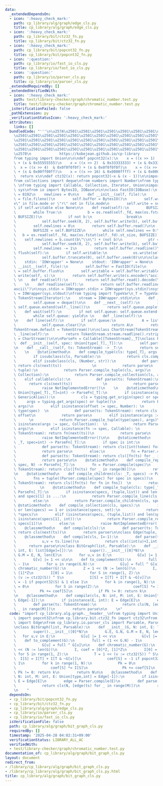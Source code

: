 ```yaml
---
data:
  _extendedDependsOn:
  - icon: ':heavy_check_mark:'
    path: cp_library/alg/graph/edge_cls.py
    title: cp_library/alg/graph/edge_cls.py
  - icon: ':heavy_check_mark:'
    path: cp_library/bit/ctz32_fn.py
    title: cp_library/bit/ctz32_fn.py
  - icon: ':heavy_check_mark:'
    path: cp_library/bit/popcnt32_fn.py
    title: cp_library/bit/popcnt32_fn.py
  - icon: ':question:'
    path: cp_library/io/fast_io_cls.py
    title: cp_library/io/fast_io_cls.py
  - icon: ':question:'
    path: cp_library/io/parser_cls.py
    title: cp_library/io/parser_cls.py
  _extendedRequiredBy: []
  _extendedVerifiedWith:
  - icon: ':heavy_check_mark:'
    path: test/library-checker/graph/chromatic_number.test.py
    title: test/library-checker/graph/chromatic_number.test.py
  _isVerificationFailed: false
  _pathExtension: py
  _verificationStatusIcon: ':heavy_check_mark:'
  attributes:
    links: []
  bundledCode: "'''\n\u257A\u2501\u2501\u2501\u2501\u2501\u2501\u2501\u2501\u2501\u2501\
    \u2501\u2501\u2501\u2501\u2501\u2501\u2501\u2501\u2501\u2501\u2501\u2501\u2501\
    \u2501\u2501\u2501\u2501\u2501\u2501\u2501\u2501\u2501\u2501\u2501\u2501\u2501\
    \u2501\u2501\u2501\u2501\u2501\u2501\u2501\u2501\u2501\u2501\u2501\u2501\u2501\
    \u2501\u2501\u2501\u2501\u2501\u2501\u2501\u2501\u2501\u2501\u2501\u2501\u2501\
    \u2578\n             https://kobejean.github.io/cp-library               \n'''\n\
    from typing import Union\n\n\ndef popcnt32(x):\n    x = ((x >> 1)  & 0x55555555)\
    \ + (x & 0x55555555)\n    x = ((x >> 2)  & 0x33333333) + (x & 0x33333333)\n  \
    \  x = ((x >> 4)  & 0x0f0f0f0f) + (x & 0x0f0f0f0f)\n    x = ((x >> 8)  & 0x00ff00ff)\
    \ + (x & 0x00ff00ff)\n    x = ((x >> 16) & 0x0000ffff) + (x & 0x0000ffff)\n  \
    \  return x\n\ndef ctz32(x): return popcnt32(~x & (x - 1))\n\nimport typing\n\
    from collections import deque\nfrom numbers import Number\nfrom types import GenericAlias\
    \ \nfrom typing import Callable, Collection, Iterator, Union\nimport os\nimport\
    \ sys\nfrom io import BytesIO, IOBase\n\n\nclass FastIO(IOBase):\n    BUFSIZE\
    \ = 8192\n    newlines = 0\n\n    def __init__(self, file):\n        self._fd\
    \ = file.fileno()\n        self.buffer = BytesIO()\n        self.writable = \"\
    x\" in file.mode or \"r\" not in file.mode\n        self.write = self.buffer.write\
    \ if self.writable else None\n\n    def read(self):\n        BUFSIZE = self.BUFSIZE\n\
    \        while True:\n            b = os.read(self._fd, max(os.fstat(self._fd).st_size,\
    \ BUFSIZE))\n            if not b:\n                break\n            ptr = self.buffer.tell()\n\
    \            self.buffer.seek(0, 2), self.buffer.write(b), self.buffer.seek(ptr)\n\
    \        self.newlines = 0\n        return self.buffer.read()\n\n    def readline(self):\n\
    \        BUFSIZE = self.BUFSIZE\n        while self.newlines == 0:\n         \
    \   b = os.read(self._fd, max(os.fstat(self._fd).st_size, BUFSIZE))\n        \
    \    self.newlines = b.count(b\"\\n\") + (not b)\n            ptr = self.buffer.tell()\n\
    \            self.buffer.seek(0, 2), self.buffer.write(b), self.buffer.seek(ptr)\n\
    \        self.newlines -= 1\n        return self.buffer.readline()\n\n    def\
    \ flush(self):\n        if self.writable:\n            os.write(self._fd, self.buffer.getvalue())\n\
    \            self.buffer.truncate(0), self.buffer.seek(0)\n\n\nclass IOWrapper(IOBase):\n\
    \    stdin: 'IOWrapper' = None\n    stdout: 'IOWrapper' = None\n    \n    def\
    \ __init__(self, file):\n        self.buffer = FastIO(file)\n        self.flush\
    \ = self.buffer.flush\n        self.writable = self.buffer.writable\n\n    def\
    \ write(self, s):\n        return self.buffer.write(s.encode(\"ascii\"))\n   \
    \ \n    def read(self):\n        return self.buffer.read().decode(\"ascii\")\n\
    \    \n    def readline(self):\n        return self.buffer.readline().decode(\"\
    ascii\")\n\nsys.stdin = IOWrapper.stdin = IOWrapper(sys.stdin)\nsys.stdout = IOWrapper.stdout\
    \ = IOWrapper(sys.stdout)\nfrom typing import TypeVar\n_T = TypeVar('T')\n\nclass\
    \ TokenStream(Iterator):\n    stream = IOWrapper.stdin\n\n    def __init__(self):\n\
    \        self.queue = deque()\n\n    def __next__(self):\n        if not self.queue:\
    \ self.queue.extend(self._line())\n        return self.queue.popleft()\n    \n\
    \    def wait(self):\n        if not self.queue: self.queue.extend(self._line())\n\
    \        while self.queue: yield\n \n    def _line(self):\n        return TokenStream.stream.readline().split()\n\
    \n    def line(self):\n        if self.queue:\n            A = list(self.queue)\n\
    \            self.queue.clear()\n            return A\n        return self._line()\n\
    TokenStream.default = TokenStream()\n\nclass CharStream(TokenStream):\n    def\
    \ _line(self):\n        return TokenStream.stream.readline().rstrip()\nCharStream.default\
    \ = CharStream()\n\n\nParseFn = Callable[[TokenStream],_T]\nclass Parser:\n  \
    \  def __init__(self, spec: Union[type[_T],_T]):\n        self.parse = Parser.compile(spec)\n\
    \n    def __call__(self, ts: TokenStream) -> _T:\n        return self.parse(ts)\n\
    \    \n    @staticmethod\n    def compile_type(cls: type[_T], args = ()) -> _T:\n\
    \        if issubclass(cls, Parsable):\n            return cls.compile(*args)\n\
    \        elif issubclass(cls, (Number, str)):\n            def parse(ts: TokenStream):\
    \ return cls(next(ts))              \n            return parse\n        elif issubclass(cls,\
    \ tuple):\n            return Parser.compile_tuple(cls, args)\n        elif issubclass(cls,\
    \ Collection):\n            return Parser.compile_collection(cls, args)\n    \
    \    elif callable(cls):\n            def parse(ts: TokenStream):\n          \
    \      return cls(next(ts))              \n            return parse\n        else:\n\
    \            raise NotImplementedError()\n    \n    @staticmethod\n    def compile(spec:\
    \ Union[type[_T],_T]=int) -> ParseFn[_T]:\n        if isinstance(spec, (type,\
    \ GenericAlias)):\n            cls = typing.get_origin(spec) or spec\n       \
    \     args = typing.get_args(spec) or tuple()\n            return Parser.compile_type(cls,\
    \ args)\n        elif isinstance(offset := spec, Number): \n            cls =\
    \ type(spec)  \n            def parse(ts: TokenStream): return cls(next(ts)) +\
    \ offset\n            return parse\n        elif isinstance(args := spec, tuple):\
    \      \n            return Parser.compile_tuple(type(spec), args)\n        elif\
    \ isinstance(args := spec, Collection):  \n            return Parser.compile_collection(type(spec),\
    \ args)\n        elif isinstance(fn := spec, Callable): \n            def parse(ts:\
    \ TokenStream): return fn(next(ts))\n            return parse\n        else:\n\
    \            raise NotImplementedError()\n\n    @staticmethod\n    def compile_line(cls:\
    \ _T, spec=int) -> ParseFn[_T]:\n        if spec is int:\n            fn = Parser.compile(spec)\n\
    \            def parse(ts: TokenStream): return cls([int(token) for token in ts.line()])\n\
    \            return parse\n        else:\n            fn = Parser.compile(spec)\n\
    \            def parse(ts: TokenStream): return cls([fn(ts) for _ in ts.wait()])\n\
    \            return parse\n\n    @staticmethod\n    def compile_repeat(cls: _T,\
    \ spec, N) -> ParseFn[_T]:\n        fn = Parser.compile(spec)\n        def parse(ts:\
    \ TokenStream): return cls([fn(ts) for _ in range(N)])\n        return parse\n\
    \n    @staticmethod\n    def compile_children(cls: _T, specs) -> ParseFn[_T]:\n\
    \        fns = tuple((Parser.compile(spec) for spec in specs))\n        def parse(ts:\
    \ TokenStream): return cls([fn(ts) for fn in fns])  \n        return parse\n \
    \           \n    @staticmethod\n    def compile_tuple(cls: type[_T], specs) ->\
    \ ParseFn[_T]:\n        if isinstance(specs, (tuple,list)) and len(specs) == 2\
    \ and specs[1] is ...:\n            return Parser.compile_line(cls, specs[0])\n\
    \        else:\n            return Parser.compile_children(cls, specs)\n\n   \
    \ @staticmethod\n    def compile_collection(cls, specs):\n        if not specs\
    \ or len(specs) == 1 or isinstance(specs, set):\n            return Parser.compile_line(cls,\
    \ *specs)\n        elif (isinstance(specs, (tuple,list)) and len(specs) == 2 and\
    \ isinstance(specs[1], int)):\n            return Parser.compile_repeat(cls, specs[0],\
    \ specs[1])\n        else:\n            raise NotImplementedError()\n\nclass Parsable:\n\
    \    @classmethod\n    def compile(cls):\n        def parser(ts: TokenStream):\
    \ return cls(next(ts))\n        return parser\n\nclass Edge(tuple, Parsable):\n\
    \    @classmethod\n    def compile(cls, I=-1):\n        def parse(ts: TokenStream):\n\
    \            u,v = ts.line()\n            return cls((int(u)+I,int(v)+I))\n  \
    \      return parse\n\nclass BitGraph(list, Parsable):\n    def __init__(G, N:\
    \ int, E: list[Edge]=[]):\n        super().__init__([0]*N)\n        G.E, G.N,\
    \ G.M = E, N, len(E)\n        for u,v in E:\n            G[u] |= 1 << v\n    \
    \        G[v] |= 1 << u\n\n    def to_complement(G):\n        full = (1 << G.N)\
    \ - 1\n        for u in range(G.N):\n            G[u] = full ^ G[u]\n\n    def\
    \ chromatic_number(G):\n        Z = 1 << (N := len(G))\n        I, coef = [0]*Z,\
    \ [1]*Z\n        I[0] = 1\n        for S in range(1, Z):\n            T = 1 <<\
    \ (v := ctz32(S)) ^ S\n            I[S] = I[T] + I[T & ~G[v]]\n            coef[S]\
    \ = -1 if popcnt32(S) & 1 else 1\n        for k in range(1, N):\n            Pk\
    \ = 0\n            for S in range(Z):\n                coef[S] *= I[S]\n     \
    \           Pk += coef[S]\n            if Pk != 0: return k\n        return N\n\
    \n    @classmethod\n    def compile(cls, N: int, M: int, E: Union[type,int] =\
    \ Edge[-1]):\n        if isinstance(E, int): E = Edge[E]\n        edge = Parser.compile(E)\n\
    \        def parse(ts: TokenStream):\n            return cls(N, [edge(ts) for\
    \ _ in range(M)])\n        return parse\n\n    \n"
  code: "import cp_library.alg.graph.__header__\nfrom typing import Union\nfrom cp_library.bit.popcnt32_fn\
    \ import popcnt32\nfrom cp_library.bit.ctz32_fn import ctz32\nfrom cp_library.alg.graph.edge_cls\
    \ import Edge\nfrom cp_library.io.parser_cls import Parsable, Parser, TokenStream\n\
    \nclass BitGraph(list, Parsable):\n    def __init__(G, N: int, E: list[Edge]=[]):\n\
    \        super().__init__([0]*N)\n        G.E, G.N, G.M = E, N, len(E)\n     \
    \   for u,v in E:\n            G[u] |= 1 << v\n            G[v] |= 1 << u\n\n\
    \    def to_complement(G):\n        full = (1 << G.N) - 1\n        for u in range(G.N):\n\
    \            G[u] = full ^ G[u]\n\n    def chromatic_number(G):\n        Z = 1\
    \ << (N := len(G))\n        I, coef = [0]*Z, [1]*Z\n        I[0] = 1\n       \
    \ for S in range(1, Z):\n            T = 1 << (v := ctz32(S)) ^ S\n          \
    \  I[S] = I[T] + I[T & ~G[v]]\n            coef[S] = -1 if popcnt32(S) & 1 else\
    \ 1\n        for k in range(1, N):\n            Pk = 0\n            for S in range(Z):\n\
    \                coef[S] *= I[S]\n                Pk += coef[S]\n            if\
    \ Pk != 0: return k\n        return N\n\n    @classmethod\n    def compile(cls,\
    \ N: int, M: int, E: Union[type,int] = Edge[-1]):\n        if isinstance(E, int):\
    \ E = Edge[E]\n        edge = Parser.compile(E)\n        def parse(ts: TokenStream):\n\
    \            return cls(N, [edge(ts) for _ in range(M)])\n        return parse\n\
    \n    "
  dependsOn:
  - cp_library/bit/popcnt32_fn.py
  - cp_library/bit/ctz32_fn.py
  - cp_library/alg/graph/edge_cls.py
  - cp_library/io/parser_cls.py
  - cp_library/io/fast_io_cls.py
  isVerificationFile: false
  path: cp_library/alg/graph/bit_graph_cls.py
  requiredBy: []
  timestamp: '2025-04-28 04:02:31+09:00'
  verificationStatus: LIBRARY_ALL_AC
  verifiedWith:
  - test/library-checker/graph/chromatic_number.test.py
documentation_of: cp_library/alg/graph/bit_graph_cls.py
layout: document
redirect_from:
- /library/cp_library/alg/graph/bit_graph_cls.py
- /library/cp_library/alg/graph/bit_graph_cls.py.html
title: cp_library/alg/graph/bit_graph_cls.py
---
```

